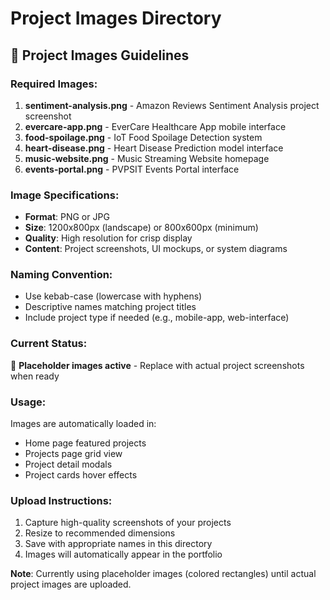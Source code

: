 # Project Images Directory

## 📸 Project Images Guidelines

### Required Images:
1. **sentiment-analysis.png** - Amazon Reviews Sentiment Analysis project screenshot
2. **evercare-app.png** - EverCare Healthcare App mobile interface
3. **food-spoilage.png** - IoT Food Spoilage Detection system
4. **heart-disease.png** - Heart Disease Prediction model interface
5. **music-website.png** - Music Streaming Website homepage
6. **events-portal.png** - PVPSIT Events Portal interface

### Image Specifications:
- **Format**: PNG or JPG
- **Size**: 1200x800px (landscape) or 800x600px (minimum)
- **Quality**: High resolution for crisp display
- **Content**: Project screenshots, UI mockups, or system diagrams

### Naming Convention:
- Use kebab-case (lowercase with hyphens)
- Descriptive names matching project titles
- Include project type if needed (e.g., mobile-app, web-interface)

### Current Status:
🔄 **Placeholder images active** - Replace with actual project screenshots when ready

### Usage:
Images are automatically loaded in:
- Home page featured projects
- Projects page grid view
- Project detail modals
- Project cards hover effects

### Upload Instructions:
1. Capture high-quality screenshots of your projects
2. Resize to recommended dimensions
3. Save with appropriate names in this directory
4. Images will automatically appear in the portfolio

**Note**: Currently using placeholder images (colored rectangles) until actual project images are uploaded.
